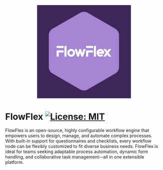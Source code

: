 <div align="center">
  <img src="logo.png" alt="FlowFlex Logo" width="300">
</div>

# FlowFlex [![License: MIT](https://img.shields.io/badge/License-MIT-yellow.svg)](https://opensource.org/licenses/MIT)
FlowFlex is an open-source, highly configurable workflow engine that empowers users to design, manage, and automate complex processes. With built-in support for questionnaires and checklists, every workflow node can be flexibly customized to fit diverse business needs. FlowFlex is ideal for teams seeking adaptable process automation, dynamic form handling, and collaborative task management—all in one extensible platform.
